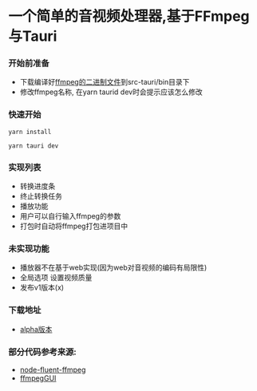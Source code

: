 # 一个简单的音视频处理器,基于FFmpeg与Tauri


### 开始前准备
- 下载编译好[ffmpeg的二进制文件](https://ffmpeg.org/download.html)到src-tauri/bin目录下
- 修改ffmpeg名称, 在yarn taurid dev时会提示应该怎么修改

### 快速开始

```Get started
yarn install

yarn tauri dev
```

### 实现列表
+ 转换进度条
+ 终止转换任务
+ 播放功能
+ 用户可以自行输入ffmpeg的参数
+ 打包时自动将ffmpeg打包进项目中
### 未实现功能
+ 播放器不在基于web实现(因为web对音视频的编码有局限性)
+ 全局选项 设置视频质量
+ 发布v1版本(x)

### 下载地址
- [alpha版本](http://gofile.me/5ZhEh/v8RqfbzIe)
### 部分代码参考来源:
- [node-fluent-ffmpeg](https://github.com/fluent-ffmpeg/node-fluent-ffmpeg)
- [ffmpegGUI](https://github.com/zhen-ke/ffmpegGUI)
